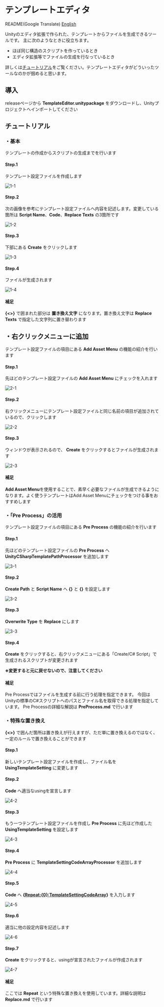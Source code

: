 # テンプレートエディタ

README(Google Translate) [English](https://translate.google.com/translate?hl=&sl=ja&tl=en&u=https://github.com/Tanakancolle/UnityTemplateEditor)

Unityのエディタ拡張で作られた、テンプレートからファイルを生成できるツールです。
主に次のようなときに役立ちます。

- ほぼ同じ構造のスクリプトを作っているとき
- エディタ拡張等でファイルの生成を行なっているとき

詳しくは[チュートリアル](#チュートリアル)をご覧ください。テンプレートエディタがどういったツールなのかが掴めると思います。

## 導入

releaseページから **TemplateEditor.unitypackage** をダウンロードし、Unityプロジェクトへインポートしてください

## チュートリアル
### ・基本
テンプレートの作成からスクリプトの生成までを行います

#### Step.1
テンプレート設定ファイルを作成します

![1-1](https://user-images.githubusercontent.com/18282136/44031010-8f4d93be-9f3d-11e8-843c-f04b7d733136.png)

#### Step.2
次の画像を参考にテンプレート設定ファイルへ内容を記述します。変更している箇所は **Script Name**、**Code**、**Replace Texts** の3箇所です

![1-2](https://user-images.githubusercontent.com/18282136/44250040-c361e180-a22d-11e8-8f3f-9ea08f8e2d80.png)

#### Step.3
下部にある **Create** をクリックします

![1-3](https://user-images.githubusercontent.com/18282136/44031283-6e4cfa14-9f3e-11e8-858b-4e716896f210.png)

#### Step.4
ファイルが生成されます

![1-4](https://user-images.githubusercontent.com/18282136/44031369-be457b90-9f3e-11e8-879e-35d07e5a2333.png)

#### 補足
**{<>}** で囲まれた部分は **置き換え文字** になります。置き換え文字は **Replace Texts** で指定した文字列に置き替わります

## ・右クリックメニューに追加
テンプレート設定ファイルの項目にある **Add Asset Menu** の機能の紹介を行います

#### Step.1
先ほどのテンプレート設定ファイルの **Add Asset Menu** にチェックを入れます

![2-1](https://user-images.githubusercontent.com/18282136/44031619-7fefaca2-9f3f-11e8-950b-558f7b4aa5a0.png)

#### Step.2
右クリックメニューにテンプレート設定ファイルと同じ名前の項目が追加されているので、クリックします

![2-2](https://user-images.githubusercontent.com/18282136/44031738-e921109e-9f3f-11e8-99b0-9907d3bc2005.png)

#### Step.3
ウィンドウが表示されるので、 **Create** をクリックするとファイルが生成されます

![2-3](https://user-images.githubusercontent.com/18282136/44031814-2a8ad06a-9f40-11e8-97be-dcd9c1b32863.png)

#### 補足
**Add Asset Menu**を使用することで、素早く必要なファイルが生成できるようになります。よく使うテンプレートはAdd Asset Menuにチェックをつける事をおすすめします

### ・「Pre Process」の活用
テンプレート設定ファイルの項目にある **Pre Process** の機能の紹介を行います

#### Step.1
先ほどのテンプレート設定ファイルの **Pre Process** へ **UnityCSharpTemplatePathProcessor** を追加します

![3-1](https://user-images.githubusercontent.com/18282136/44032040-ed823536-9f40-11e8-9765-c55683ef197c.png)

#### Step.2
**Create Path** と **Script Name** へ **{<UnityTemplatePath>}** と **{<UnityTemplateName>}** を設定します

![3-2](https://user-images.githubusercontent.com/18282136/44298211-fe414380-a319-11e8-8b5b-9bc1c873d33a.png)

#### Step.3
**Overwrite Type** を **Replace** にします

![3-3](https://user-images.githubusercontent.com/18282136/44034487-2891dd78-9f48-11e8-9fb4-43cb34387b1d.png)

#### Step.4
**Create** をクリックすると、右クリックメニューにある「Create/C# Script」で生成されるスクリプトが変更されます

**※変更すると元に戻せないので、注意してください**

#### 補足
Pre Processではファイルを生成する前に行う処理を指定できます。
今回はUnityの標準のC#スクリプトへのパスとファイル名を取得できる処理を指定しています。
Pre Processの詳細な解説は **PreProcess.md** で行います

### ・特殊な置き換え
**{<>}** で囲んだ箇所は置き換えが行えますが、ただ単に置き換えるのではなく、一定のルールで置き換えることができます

#### Step.1
新しいテンプレート設定ファイルを作成し、ファイル名を **UsingTemplateSetting** に変更します

#### Step.2
**Code** へ適当なusingを宣言します

![4-2](https://user-images.githubusercontent.com/18282136/44035836-6139ddb2-9f4b-11e8-850a-79310165f6bd.png)

#### Step.3
もう一つテンプレート設定ファイルを作成し **Pre Process** に先ほど作成した **UsingTemplateSetting** を設定します

![4-3](https://user-images.githubusercontent.com/18282136/44035435-786d4704-9f4a-11e8-86bc-bdbd5c89a829.png)

#### Step.4
**Pre Process** に **TemplateSettingCodeArrayProcessor** を追加します

![4-4](https://user-images.githubusercontent.com/18282136/44035613-d9881cd0-9f4a-11e8-8cd3-25cb90220033.png)

#### Step.5
**Code** へ **{<Repeat:{0}:TemplateSettingCodeArray>}** を入力します

![4-5](https://user-images.githubusercontent.com/18282136/44035972-a96560e8-9f4b-11e8-8e3b-07ef8358957e.png)

#### Step.6
適当に他の設定内容を記述します

![4-6](https://user-images.githubusercontent.com/18282136/44036102-fea0e7bc-9f4b-11e8-99ec-064d21b570fd.png)

#### Step.7
**Create** をクリックすると、usingが宣言されたファイルが作成されます

![4-7](https://user-images.githubusercontent.com/18282136/44036259-508be158-9f4c-11e8-80ff-fcd9e9b4238d.png)

#### 補足
ここでは **Repeat** という特殊な置き換えを使用しています。詳細な説明は **Replace.md** で行います

